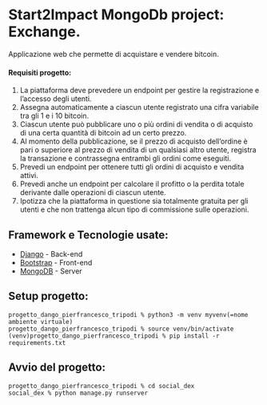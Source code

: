 # Start2Impact MongoDb project: Exchange.
Applicazione web che permette di acquistare e vendere bitcoin. 

#### Requisiti progetto:
1) La piattaforma deve prevedere un endpoint per gestire la registrazione e l’accesso degli utenti.
2) Assegna automaticamente a ciascun utente registrato una cifra variabile tra gli 1 e i 10 bitcoin.
3) Ciascun utente può pubblicare uno o più ordini di vendita o di acquisto di una certa quantità di bitcoin ad un certo prezzo.
4) Al momento della pubblicazione, se il prezzo di acquisto dell’ordine è pari o superiore al prezzo di vendita di un qualsiasi altro utente, registra la transazione e contrassegna entrambi gli ordini come eseguiti.
5) Prevedi un endpoint per ottenere tutti gli ordini di acquisto e vendita attivi.
6) Prevedi anche un endpoint per calcolare il profitto o la perdita totale derivante dalle operazioni di ciascun utente.
7) Ipotizza che la piattaforma in questione sia totalmente gratuita per gli utenti e che non trattenga alcun tipo di commissione sulle operazioni.

## Framework e Tecnologie usate:
- [Django](https://docs.djangoproject.com/it/4.0/) - Back-end
- [Bootstrap](https://getbootstrap.com/docs/5.1/getting-started/introduction/) - Front-end
- [MongoDB](https://www.mongodb.com) - Server

## Setup progetto:
```
progetto_dango_pierfrancesco_tripodi % python3 -m venv myvenv(=nome ambiente virtuale)
progetto_dango_pierfrancesco_tripodi % source venv/bin/activate
(venv)progetto_dango_pierfrancesco_tripodi % pip install -r requirements.txt
```

## Avvio del progetto: 
```
progetto_dango_pierfrancesco_tripodi % cd social_dex
social_dex % python manage.py runserver
```
